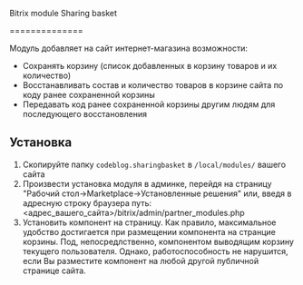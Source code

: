 Bitrix module Sharing basket

==============

Модуль добавляет на сайт интернет-магазина возможности:

* Сохранять корзину (список добавленных в корзину товаров и их количество)
* Восстанавливать состав и количество товаров в корзине сайта по коду ранее сохраненной корзины
* Передавать код ранее сохраненной корзины другим людям для последующего восстановления

Установка
---------

1. Скопируйте папку `codeblog.sharingbasket` в `/local/modules/` вашего сайта
2. Произвести установка модуля в админке, перейдя на страницу "Рабочий стол->Marketplace->Установленные решения" или, введя в адресную строку браузера путь: <адрес_вашего_сайта>/bitrix/admin/partner_modules.php
3. Установить компонент на страницу. Как правило, максимальное удобство достигается при размещении компонента на странцие корзины.
 Под, непосредлственно, компонентом выводящим корзину текущего пользователя.
  Однако, работоспособность не нарушится, если Вы разместите компонент на любой другой публичной странице сайта.